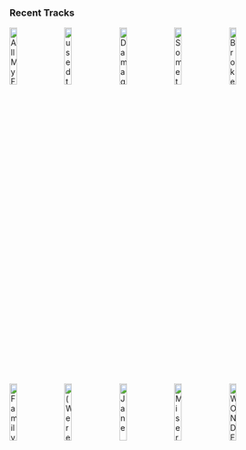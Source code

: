 ### Recent Tracks
[<img src='https://lastfm.freetls.fastly.net/i/u/300x300/b4002e02bd72ae2134f786c050124227.png' width='16%' height='16%' alt='All My Friends'>](https://www.last.fm/music/madeon/_/all%2bmy%2bfriends)&nbsp;&nbsp;&nbsp;&nbsp;[<img src='https://lastfm.freetls.fastly.net/i/u/300x300/4e9f8be2080db5d6652bef4f04fd57e6.png' width='16%' height='16%' alt='used to'>](https://www.last.fm/music/pluko/_/used%2bto)&nbsp;&nbsp;&nbsp;&nbsp;[<img src='https://lastfm.freetls.fastly.net/i/u/300x300/87880c9dfacf6b1938e384986cdef190.png' width='16%' height='16%' alt='Damage Each Other'>](https://www.last.fm/music/steve%2bbrian/_/damage%2beach%2bother)&nbsp;&nbsp;&nbsp;&nbsp;[<img src='https://lastfm.freetls.fastly.net/i/u/300x300/f1585ad7fce6853dc5929eb42a4df7f6.png' width='16%' height='16%' alt='Something Here'>](https://www.last.fm/music/day%2bwave/_/something%2bhere)&nbsp;&nbsp;&nbsp;&nbsp;[<img src='https://lastfm.freetls.fastly.net/i/u/300x300/b78ec16f7bbd4c39969328afcd344b8d.png' width='16%' height='16%' alt='Broken People'>](https://www.last.fm/music/almost%2bmonday/_/broken%2bpeople)&nbsp;&nbsp;&nbsp;&nbsp;<br>[<img src='https://lastfm.freetls.fastly.net/i/u/300x300/d82df11b5ef09d12ed6d95d763b0d809.png' width='16%' height='16%' alt='Family'>](https://www.last.fm/music/the%2bchainsmokers/_/family)&nbsp;&nbsp;&nbsp;&nbsp;[<img src='https://lastfm.freetls.fastly.net/i/u/300x300/ab6241220dab4cd1a6639facbca58c65.png' width='16%' height='16%' alt='(Were) Alive'>](https://www.last.fm/music/argonaut%2b%2526%2bwasp/_/%2528we%2527re%2529%2balive)&nbsp;&nbsp;&nbsp;&nbsp;[<img src='https://lastfm.freetls.fastly.net/i/u/300x300/52f3e4895e0add2a16bdb655f4bcd75b.png' width='16%' height='16%' alt='Jane'>](https://www.last.fm/music/jefferson%2bstarship/_/jane)&nbsp;&nbsp;&nbsp;&nbsp;[<img src='https://lastfm.freetls.fastly.net/i/u/300x300/29369a618d9b1747f8c2f30faaca2a6e.png' width='16%' height='16%' alt='Misery'>](https://www.last.fm/music/michigander/_/misery)&nbsp;&nbsp;&nbsp;&nbsp;[<img src='https://lastfm.freetls.fastly.net/i/u/300x300/3e5a9b37c633b165f594d95600ac0ace.png' width='16%' height='16%' alt='WONDER (reimagined by Smallpools)'>](https://www.last.fm/music/morgxn/_/wonder%2b%2528reimagined%2bby%2bsmallpools%2529)&nbsp;&nbsp;&nbsp;&nbsp;<br>
